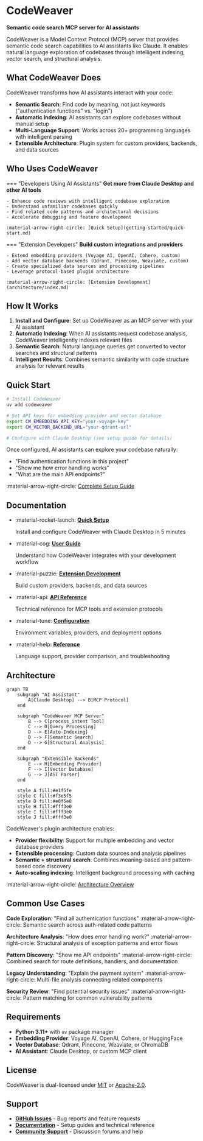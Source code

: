 <!--
SPDX-FileCopyrightText: 2025 Knitli Inc.

SPDX-License-Identifier: MIT OR Apache-2.0
-->

# CodeWeaver

**Semantic code search MCP server for AI assistants**

CodeWeaver is a Model Context Protocol (MCP) server that provides semantic code search capabilities to AI assistants like Claude. It enables natural language exploration of codebases through intelligent indexing, vector search, and structural analysis.

## What CodeWeaver Does

CodeWeaver transforms how AI assistants interact with your code:

- **Semantic Search**: Find code by meaning, not just keywords ("authentication functions" vs. "login")
- **Automatic Indexing**: AI assistants can explore codebases without manual setup
- **Multi-Language Support**: Works across 20+ programming languages with intelligent parsing
- **Extensible Architecture**: Plugin system for custom providers, backends, and data sources

## Who Uses CodeWeaver

=== "Developers Using AI Assistants"
    **Get more from Claude Desktop and other AI tools**

    - Enhance code reviews with intelligent codebase exploration
    - Understand unfamiliar codebases quickly
    - Find related code patterns and architectural decisions
    - Accelerate debugging and feature development

    :material-arrow-right-circle: [Quick Setup](getting-started/quick-start.md)

=== "Extension Developers"
    **Build custom integrations and providers**

    - Extend embedding providers (Voyage AI, OpenAI, Cohere, custom)
    - Add vector database backends (Qdrant, Pinecone, Weaviate, custom)
    - Create specialized data sources and processing pipelines
    - Leverage protocol-based plugin architecture

    :material-arrow-right-circle: [Extension Development](architecture/index.md)

## How It Works

1. **Install and Configure**: Set up CodeWeaver as an MCP server with your AI assistant
2. **Automatic Indexing**: When AI assistants request codebase analysis, CodeWeaver intelligently indexes relevant files
3. **Semantic Search**: Natural language queries get converted to vector searches and structural patterns
4. **Intelligent Results**: Combines semantic similarity with code structure analysis for relevant results

## Quick Start

```bash
# Install CodeWeaver
uv add codeweaver

# Set API keys for embedding provider and vector database
export CW_EMBEDDING_API_KEY="your-voyage-key"
export CW_VECTOR_BACKEND_URL="your-qdrant-url"

# Configure with Claude Desktop (see setup guide for details)
```

Once configured, AI assistants can explore your codebase naturally:
- "Find authentication functions in this project"
- "Show me how error handling works"
- "What are the main API endpoints?"

:material-arrow-right-circle: [Complete Setup Guide](getting-started/quick-start.md)

## Documentation

<div class="grid cards" markdown>

-   :material-rocket-launch: **[Quick Setup](getting-started/quick-start.md)**

    Install and configure CodeWeaver with Claude Desktop in 5 minutes

-   :material-cog: **[User Guide](user-guide/how-it-works.md)**

    Understand how CodeWeaver integrates with your development workflow

-   :material-puzzle: **[Extension Development](architecture/index.md)**

    Build custom providers, backends, and data sources

-   :material-api: **[API Reference](api/mcp/process-intent.md)**

    Technical reference for MCP tools and extension protocols

-   :material-tune: **[Configuration](configuration/environment.md)**

    Environment variables, providers, and deployment options

-   :material-help: **[Reference](reference/usage-patterns.md)**

    Language support, provider comparison, and troubleshooting

</div>

## Architecture

```mermaid
graph TB
    subgraph "AI Assistant"
        A[Claude Desktop] --> B[MCP Protocol]
    end

    subgraph "CodeWeaver MCP Server"
        B --> C[process_intent Tool]
        C --> D[Query Processing]
        D --> E[Auto-Indexing]
        D --> F[Semantic Search]
        D --> G[Structural Analysis]
    end

    subgraph "Extensible Backends"
        E --> H[Embedding Provider]
        F --> I[Vector Database]
        G --> J[AST Parser]
    end

    style A fill:#e1f5fe
    style C fill:#f3e5f5
    style D fill:#e8f5e8
    style H fill:#fff3e0
    style I fill:#fff3e0
    style J fill:#fff3e0
```

CodeWeaver's plugin architecture enables:

- **Provider flexibility**: Support for multiple embedding and vector database providers
- **Extensible processing**: Custom data sources and analysis pipelines
- **Semantic + structural search**: Combines meaning-based and pattern-based code discovery
- **Auto-scaling indexing**: Intelligent background processing with caching

:material-arrow-right-circle: [Architecture Overview](architecture/index.md)

## Common Use Cases

**Code Exploration**: "Find all authentication functions" :material-arrow-right-circle: Semantic search across auth-related code patterns

**Architecture Analysis**: "How does error handling work?" :material-arrow-right-circle: Structural analysis of exception patterns and error flows

**Pattern Discovery**: "Show me API endpoints" :material-arrow-right-circle: Combined search for route definitions, handlers, and documentation

**Legacy Understanding**: "Explain the payment system" :material-arrow-right-circle: Multi-file analysis connecting related components

**Security Review**: "Find potential security issues" :material-arrow-right-circle: Pattern matching for common vulnerability patterns

## Requirements

- **Python 3.11+** with `uv` package manager
- **Embedding Provider**: Voyage AI, OpenAI, Cohere, or HuggingFace
- **Vector Database**: Qdrant, Pinecone, Weaviate, or ChromaDB
- **AI Assistant**: Claude Desktop, or custom MCP client

## License

CodeWeaver is dual-licensed under [MIT](https://opensource.org/licenses/MIT) or [Apache-2.0](https://opensource.org/licenses/Apache-2.0).

## Support

- **[GitHub Issues](https://github.com/knitli/codeweaver-mcp/issues)** - Bug reports and feature requests
- **[Documentation](getting-started/quick-start.md)** - Setup guides and technical reference
- **[Community Support](community/support.md)** - Discussion forums and help
